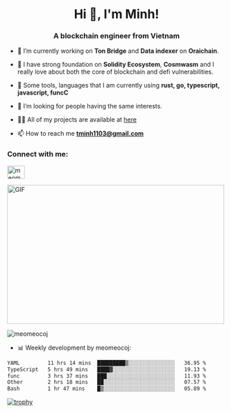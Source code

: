 <h1 align="center">Hi 👋, I'm Minh!</h1>
<h3 align="center">A blockchain engineer from Vietnam</h3>

- 🌱 I’m currently working on **Ton Bridge** and **Data indexer** on **Oraichain**.

- 📖 I have strong foundation on **Solidity Ecosystem**, **Cosmwasm** and I really love about both the core of blockchain and defi vulnerabilities.

- 💬 Some tools, languages that I am currently using **rust, go, typescript, javascript, funcC**

- 🤝 I’m looking for people having the same interests.

- 👨‍💻 All of my projects are available at [here](https://github.com/meomeocoj?tab=repositories)

- 📫 How to reach me **tminh1103@gmail.com**


<h3 align="left">Connect with me:</h3>
<p align="left">
<a href="https://www.linkedin.com/in/meomeocoj/" target="blank"><img align="center" src="https://raw.githubusercontent.com/rahuldkjain/github-profile-readme-generator/master/src/images/icons/Social/linked-in-alt.svg" alt="meomeocoj" height="30" width="40" /></a>
</p>
<img align="center" alt="GIF" src="https://media.giphy.com/media/v1.Y2lkPTc5MGI3NjExaGx2OTI2N240MnFxdWYxZmY5NHJwaDI4MmQ0MTl6bHY5cmsxNm90OSZlcD12MV9pbnRlcm5hbF9naWZfYnlfaWQmY3Q9Zw/lQJNunHwZ32RGilGRO/giphy.gif" width="500" height="320" />

<p><img align="center" src="https://github-readme-stats.vercel.app/api/top-langs?username=meomeocoj&show_icons=true&locale=en&layout=compact" alt="meomeocoj" /></p>

- 📊 Weekly development by meomeocoj:
<!--START_SECTION:waka-->

```txt
YAML         11 hrs 14 mins  █████████▒░░░░░░░░░░░░░░░   36.95 %
TypeScript   5 hrs 49 mins   ████▓░░░░░░░░░░░░░░░░░░░░   19.13 %
func         3 hrs 37 mins   ███░░░░░░░░░░░░░░░░░░░░░░   11.93 %
Other        2 hrs 18 mins   ██░░░░░░░░░░░░░░░░░░░░░░░   07.57 %
Bash         1 hr 47 mins    █▒░░░░░░░░░░░░░░░░░░░░░░░   05.89 %
```

<!--END_SECTION:waka-->


[![trophy](https://github-profile-trophy.vercel.app/?username=meomeocoj&theme=onedark)]()
